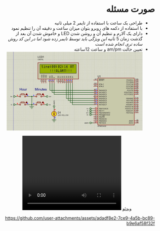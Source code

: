 <div dir="rtl"> 

# صورت مسئله

- طراحی یک ساعت با استفاده از تایمر 2 میلی ثانیه
- با استفاده از دکمه های روبرو بتوان میزان ساعت و دقیقه آن را تنظیم نمود 
- دارای یک آلارم و تنظیم آن و روشن شدن LED و خاموش شدن آن بعد از گذشت زمان 5 ثانیه _این ویژگی باید توسط تایمر زده شود اما در این کد روش ساده تری انجام شده است_
- تعیین حالت am/pm  و ساعت 12ساعته 
![image](./Clock.jpg)
<div align="center"><a href="./Clock.mp4" > ویدئو</a>

 <video width="320" height="240" controls align="center">
  <source src="/Clock.mp4" type="video/mp4">
  Your browser does not support the video tag.
</video> 
</div>



https://github.com/user-attachments/assets/adadf8e2-7ce9-4a5b-bc89-b9e6af58f32f





</div>
